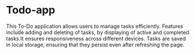 # Todo-app
This To-Do application allows users to manage tasks efficiently. Features include adding and deleting of tasks, by displaying of active and completed tasks.It ensures responsiveness across different devices. Tasks are saved in local storage, ensuring that they persist even after refreshing the page.
